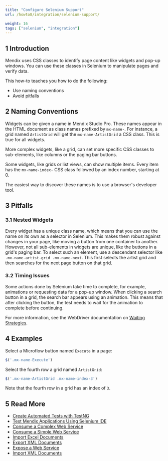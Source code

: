 ```yaml
---
title: "Configure Selenium Support"
url: /howto8/integration/selenium-support/

weight: 16
tags: ["selenium", "integration"]
---
```


## 1 Introduction

Mendix uses CSS classes to identify page content like widgets and pop-up windows. You can use these classes in Selenium to manipulate pages and verify data.

This how-to teaches you how to do the following:

* Use naming conventions
* Avoid pitfalls

## 2 Naming Conventions

Widgets can be given a name in Mendix Studio Pro. These names appear in the HTML document as class names prefixed by `mx-name-`. For instance, a grid named `ArtistGrid` will get the `mx-name-ArtistGrid` a CSS class. This is true for all widgets.

More complex widgets, like a grid, can set more specific CSS classes to sub-elements, like columns or the paging bar buttons.

Some widgets, like grids or list views, can show multiple items. Every item has the `mx-name-index-` CSS class followed by an index number, starting at 0.

The easiest way to discover these names is to use a browser's developer tool.

## 3 Pitfalls

### 3.1 Nested Widgets

Every widget has a unique class name, which means that you can use the name on its own as a selector in Selenium. This makes them robust against changes in your page, like moving a button from one container to another. However, not all sub-elements in widgets are unique, like the buttons in a grid's paging bar. To select such an element, use a descendant selector like `.mx-name-artist-grid .mx-name-next`. This first selects the artist grid and then searches for the next page button on that grid.

### 3.2 Timing Issues

Some actions done by Selenium take time to complete, for example, animations or requesting data for a pop-up window. When clicking a search button in a grid, the search bar appears using an animation. This means that after clicking the button, the test needs to wait for the animation to complete before continuing.

For more information, see the WebDriver documentation on [Waiting Strategies](https://www.selenium.dev/documentation/webdriver/waits/).

## 4 Examples

Select a Microflow button named `Execute` in a page:

```javascript
$('.mx-name-Execute')

```

Select the fourth row a grid named `ArtistGrid`:

```javascript
$('.mx-name-ArtistGrid .mx-name-index-3')

```

Note that the fourth row in a grid has an index of `3`.

## 5 Read More

* [Create Automated Tests with TestNG](/howto8/testing/create-automated-tests-with-testng/)
* [Test Mendix Applications Using Selenium IDE](/howto8/testing/testing-mendix-applications-using-selenium-ide/)
* [Consume a Complex Web Service](/howto8/integration/consume-a-complex-web-service/)
* [Consume a Simple Web Service](/howto8/integration/consume-a-simple-web-service/)
* [Import Excel Documents](/howto8/integration/importing-excel-documents/)
* [Export XML Documents](/howto8/integration/export-xml-documents/)
* [Expose a Web Service](/howto8/integration/expose-a-web-service/)
* [Import XML Documents](/howto8/integration/importing-xml-documents/)
